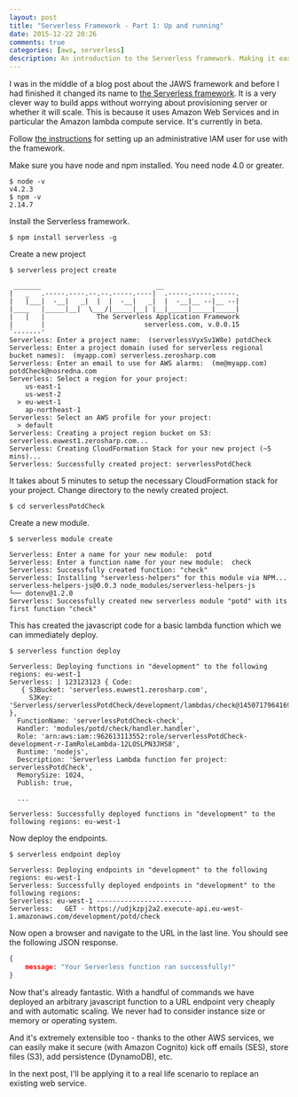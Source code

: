 ```yaml
---
layout: post
title: "Serverless Framework - Part 1: Up and running"
date: 2015-12-22 20:26
comments: true
categories: [aws, serverless]
description: An introduction to the Serverless framework. Making it easy to use Amazon Lambda to build highly scalable apps cheaply.
---
```

I was in the middle of a blog post about the JAWS framework and before I had finished it changed its name to [the Serverless framework](https://github.com/serverless/serverless). It is a very clever way to build apps without worrying about provisioning server or whether it will scale. This is because it uses Amazon Web Services and in particular the Amazon lambda compute service. It's currently in beta.

Follow [the instructions](http://docs.serverless.com/docs/configuring-aws) for setting up an administrative IAM user for use with the framework.

Make sure you have node and npm installed. You need node 4.0 or greater.

    $ node -v
    v4.2.3
    $ npm -v
    2.14.7

Install the Serverless framework.

    $ npm install serverless -g 
    
Create a new project

    $ serverless project create

```
 _______                             __
|   _   .-----.----.--.--.-----.----|  .-----.-----.-----.
|   |___|  -__|   _|  |  |  -__|   _|  |  -__|__ --|__ --|
|____   |_____|__|  \___/|_____|__| |__|_____|_____|_____|
|   |   |             The Serverless Application Framework
|       |                         serverless.com, v.0.0.15
`-------'
Serverless: Enter a project name:  (serverlessVyxSv1W8e) potdCheck
Serverless: Enter a project domain (used for serverless regional bucket names):  (myapp.com) serverless.zerosharp.com
Serverless: Enter an email to use for AWS alarms:  (me@myapp.com) potdCheck@nosredna.com
Serverless: Select a region for your project: 
    us-east-1
    us-west-2
  > eu-west-1
    ap-northeast-1
Serverless: Select an AWS profile for your project: 
  > default
Serverless: Creating a project region bucket on S3: serverless.euwest1.zerosharp.com...  
Serverless: Creating CloudFormation Stack for your new project (~5 mins)...  
Serverless: Successfully created project: serverlessPotdCheck
```

It takes about 5 minutes to setup the necessary CloudFormation stack for your project. Change directory to the newly created project.

    $ cd serverlessPotdCheck
    
Create a new module.

    $ serverless module create
    
```
Serverless: Enter a name for your new module:  potd
Serverless: Enter a function name for your new module:  check
Serverless: Successfully created function: "check"  
Serverless: Installing "serverless-helpers" for this module via NPM...  
serverless-helpers-js@0.0.3 node_modules/serverless-helpers-js
└── dotenv@1.2.0
Serverless: Successfully created new serverless module "potd" with its first function "check"  
```   
 
This has created the javascript code for a basic lambda function which we can immediately deploy.

    $ serverless function deploy
    
```    
Serverless: Deploying functions in "development" to the following regions: eu-west-1  
Serverless: | 123123123 { Code: 
   { S3Bucket: 'serverless.euwest1.zerosharp.com',
     S3Key: 'Serverless/serverlessPotdCheck/development/lambdas/check@1450717964169.zip' },
  FunctionName: 'serverlessPotdCheck-check',
  Handler: 'modules/potd/check/handler.handler',
  Role: 'arn:aws:iam::962613113552:role/serverlessPotdCheck-development-r-IamRoleLambda-12LOSLPN3JHS8',
  Runtime: 'nodejs',
  Description: 'Serverless Lambda function for project: serverlessPotdCheck',
  MemorySize: 1024,
  Publish: true,
  
  ...
  
Serverless: Successfully deployed functions in "development" to the following regions: eu-west-1  
```

Now deploy the endpoints.
    
    $ serverless endpoint deploy

```
Serverless: Deploying endpoints in "development" to the following regions: eu-west-1  
Serverless: Successfully deployed endpoints in "development" to the following regions:  
Serverless: eu-west-1 ------------------------  
Serverless:   GET - https://udjkzpj2a2.execute-api.eu-west-1.amazonaws.com/development/potd/check
```

Now open a browser and navigate to the URL in the last line. You should see the following JSON response.

```json
{
    message: "Your Serverless function ran successfully!"
}
``` 

Now that's already fantastic. With a handful of commands we have deployed an arbitrary javascript function to a URL endpoint very cheaply and with automatic scaling. We never had to consider instance size or memory or operating system. 

And it's extremely extensible too - thanks to the other AWS services, we can easily make it secure (with Amazon Cognito) kick off emails (SES), store files (S3), add persistence (DynamoDB), etc. 

In the next post, I'll be applying it to a real life scenario to replace an existing web service.
